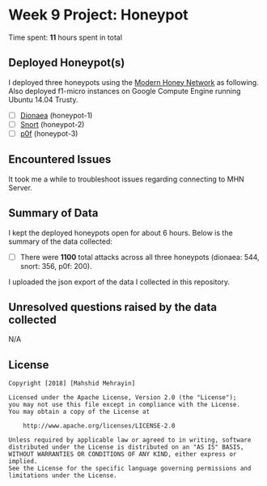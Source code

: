 # Week 9 Project: Honeypot

Time spent: **11** hours spent in total

## Deployed Honeypot(s) 

I deployed three honeypots using the [Modern Honey Network](https://github.com/threatstream/mhn#honeypot) as following. Also deployed f1-micro instances on Google Compute Engine running Ubuntu 14.04 Trusty.

   - [ ] [Dionaea](https://github.com/rep/dionaea) (honeypot-1)
   - [ ] [Snort](https://github.com/threatstream/mhn/wiki/Snort-Sensor) (honeypot-2)
   - [ ] [p0f](https://github.com/threatstream/mhn/wiki/p0f-Sensor) (honeypot-3)

## Encountered Issues

It took me a while to troubleshoot issues regarding connecting to MHN Server.

## Summary of Data

I kept the deployed honeypots open for about 6 hours. Below is the summary of the data collected:

  - [ ] There were **1100** total attacks across all three honeypots (dionaea: 544, snort: 356, p0f: 200).

 I uploaded the json export of the data I collected in this repository.

## Unresolved questions raised by the data collected
N/A














## License

    Copyright [2018] [Mahshid Mehrayin]

    Licensed under the Apache License, Version 2.0 (the "License");
    you may not use this file except in compliance with the License.
    You may obtain a copy of the License at

        http://www.apache.org/licenses/LICENSE-2.0

    Unless required by applicable law or agreed to in writing, software
    distributed under the License is distributed on an "AS IS" BASIS,
    WITHOUT WARRANTIES OR CONDITIONS OF ANY KIND, either express or implied.
    See the License for the specific language governing permissions and
    limitations under the License.
